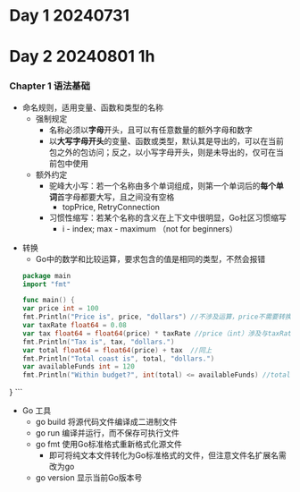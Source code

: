 # Day 1 20240731
# Day 2 20240801  1h
### Chapter 1 语法基础
* 命名规则，适用变量、函数和类型的名称
    - 强制规定
        - 名称必须以**字母**开头，且可以有任意数量的额外字母和数字
        - 以**大写字母开头**的变量、函数或类型，默认其是导出的，可以在当前包之外的包访问；反之，以小写字母开头，则是未导出的，仅可在当前包中使用
    - 额外约定
        - 驼峰大小写：若一个名称由多个单词组成，则第一个单词后的**每个单词**首字母都要大写，且之间没有空格
            - topPrice, RetryConnection
        - 习惯性缩写：若某个名称的含义在上下文中很明显，Go社区习惯缩写
            - i - index; max - maximum （not for beginners）
- 转换
    - Go中的数学和比较运算，要求包含的值是相同的类型，不然会报错
    ```go
    package main
    import "fmt"

    func main() {
	var price int = 100
	fmt.Println("Price is", price, "dollars") //不涉及运算，price不需要转换
	var taxRate float64 = 0.08
	var tax float64 = float64(price) * taxRate //price（int）涉及与taxRate（float64）的运算，需转换
	fmt.Println("Tax is", tax, "dollars.")
	var total float64 = float64(price) + tax  //同上
	fmt.Println("Total coast is", total, "dollars.")
	var availableFunds int = 120
	fmt.Println("Within budget?", int(total) <= availableFunds) //total（float64）与availableFunds（int）比较，需转换
}
    ```
    
- Go 工具
    - go build 将源代码文件编译成二进制文件
    - go run 编译并运行，而不保存可执行文件
    - go fmt 使用Go标准格式重新格式化源文件
        - 即可将纯文本文件转化为Go标准格式的文件，但注意文件名扩展名需改为go
    - go version 显示当前Go版本号